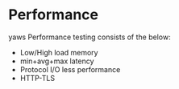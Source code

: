 # Performance

yaws Performance testing consists of the below:
- Low/High load memory
- min+avg+max latency
- Protocol I/O less performance
- HTTP-TLS


